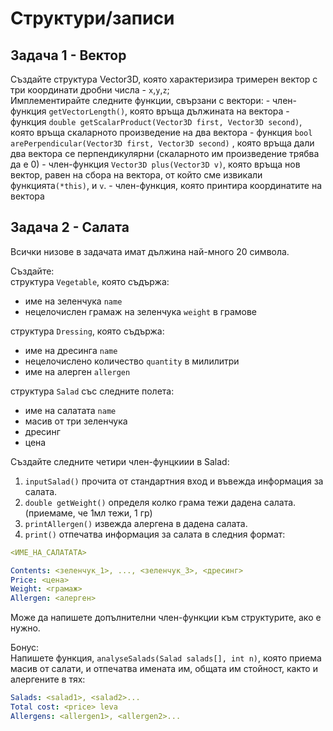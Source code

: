# Структури/записи

## Задача 1 - Вектор

Създайте структура Vector3D, която характеризира тримерен вектор с три координати дробни числа - `x`,`y`,`z`;  
Имплементирайте следните функции, свързани с вектори:
    - член-функция `getVectorLength()`, която връща дължината на вектора
    - функция `double getScalarProduct(Vector3D first, Vector3D second)`, която връща скаларното произведение на два вектора
    - функция `bool arePerpendicular(Vector3D first, Vector3D second)` , която връща дали два вектора се перпендикулярни (скаларното им произведение трябва да е 0)
    - член-функция ```Vector3D plus(Vector3D v)```, която връща нов вектор, равен на сбора на вектора, от който сме извикали функцията`(*this)`, и `v`.
    - член-функция, която принтира координатите на вектора

## Задача 2 - Салата

Всички низове в задачата имат дължина най-много 20 символа.

Създайте:  
структура `Vegetable`, която съдържа:

- име на зеленчука `name`
- нецелочислен грамаж на зеленчука `weight` в грамове

структура `Dressing`, която съдържа:

- име на дресинга `name`
- нецелочислено количество `quantity` в милилитри
- име на алерген `allergen`

структура `Salad` със следните полета:

- име на салатата `name`
- масив от три зеленчука
- дресинг
- цена

Създайте следните четири член-фунцкиии в Salad:

  1) `inputSalad()` прочита от стандартния вход и въвежда информация за салата.
  2) `double getWeight()` определя колко грама тежи дадена салата. (приeмаме, че 1мл тежи, 1 гр)
  3) `printAllergen()` извежда алергенa в дадена салата.
  4) `print()` отпечатва информация за салата в следния формат:

``` yaml
<ИМЕ_НА_САЛАТАТА>

Contents: <зеленчук_1>, ..., <зеленчук_3>, <дресинг>
Price: <цена>
Weight: <грамаж>
Allergen: <алерген>
```

Може да напишете допълнителни член-функции към структурите, ако е нужно.

Бонус:  
Напишете функция, `analyseSalads(Salad salads[], int n)`, която приема масив от салати, и отпечатва имената им, общата им стойност, както и алергените в тях:

```yaml
Salads: <salad1>, <salad2>...
Total cost: <price> leva
Allergens: <allergen1>, <allergen2>...
```
